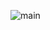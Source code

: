 ![main](http://www.plantuml.com/plantuml/proxy?cache=no&src=https://raw.githubusercontent.com/Jirobus/Core/master/docs/puml/BEM/bem.puml)